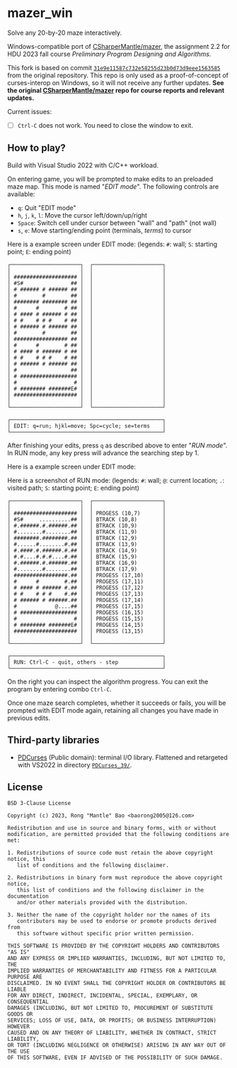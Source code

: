 # mazer_win

Solve any 20-by-20 maze interactively.

Windows-compatible port of [CSharperMantle/mazer](https://github.com/CSharperMantle/mazer), the assignment 2.2 for HDU 2023 fall course *Preliminary Program Designing and Algorithms*.

This fork is based on commit [`31e9e11587c732e58255d23b0d73d9eee1563585`](https://github.com/CSharperMantle/mazer/commit/31e9e11587c732e58255d23b0d73d9eee1563585) from the original repository. This repo is only used as a proof-of-concept of curses-interop on Windows, so it will not receive any further updates. **See the original [CSharperMantle/mazer](https://github.com/CSharperMantle/mazer) repo for course reports and relevant updates.**

Current issues:

* [ ] `Ctrl-C` does not work. You need to close the window to exit.

## How to play?

Build with Visual Studio 2022 with C/C++ workload.

On entering game, you will be prompted to make edits to an preloaded maze map. This mode is named "*EDIT mode*". The following controls are available:

* `q`: Quit "EDIT mode"
* `h`, `j`, `k`, `l`: Move the cursor left/down/up/right
* `Space`: Switch cell under cursor between "wall" and "path" (not wall)
* `s`, `e`: Move starting/ending point (terminals, *terms*) to cursor

Here is a example screen under EDIT mode: (legends: `#`: wall; `S`: starting point; `E`: ending point)

```text
┌──────────────────────┐  ┌──────────────────────┐
│                      │  │                      │
│ #################### │  │                      │
│ #S#               ## │  │                      │
│ # ###### # ###### ## │  │                      │
│ #        #        ## │  │                      │
│ ######## ######## ## │  │                      │
│ #      #        # ## │  │                      │
│ # #### # ###### # ## │  │                      │
│ # #    # # #    # ## │  │                      │
│ # ###### # ###### ## │  │                      │
│ #        #        ## │  │                      │
│ ################# ## │  │                      │
│ #      #        # ## │  │                      │
│ # #### # ###### # ## │  │                      │
│ # #    # # #    # ## │  │                      │
│ # ###### # ###### ## │  │                      │
│ #                 ## │  │                      │
│ # ################## │  │                      │
│ #                  # │  │                      │
│ # ######## #######E# │  │                      │
│ #################### │  │                      │
│                      │  │                      │
└──────────────────────┘  └──────────────────────┘

┌────────────────────────────────────────────────┐
│ EDIT: q=run; hjkl=move; Spc=cycle; se=terms    │
└────────────────────────────────────────────────┘
```

After finishing your edits, press `q` as described above to enter "*RUN mode*". In RUN mode, any key press will advance the searching step by 1.

Here is a example screen under EDIT mode: 

Here is a screenshot of RUN mode: (legends: `#`: wall; `@`: current location; `.`: visited path; `S`: starting point; `E`: ending point)

```text
┌──────────────────────┐  ┌──────────────────────┐
│                      │  │                      │
│ #################### │  │ PROGESS (10,7)       │
│ #S#     ..........## │  │ BTRACK (10,8)        │
│ #.######.#.######.## │  │ BTRACK (10,9)        │
│ #........#........## │  │ BTRACK (11,9)        │
│ ########.########.## │  │ BTRACK (12,9)        │
│ #......#........#.## │  │ BTRACK (13,9)        │
│ #.####.#.######.#.## │  │ BTRACK (14,9)        │
│ #.#....#.#.#....#.## │  │ BTRACK (15,9)        │
│ #.######.#.######.## │  │ BTRACK (16,9)        │
│ #........#........## │  │ BTRACK (17,9)        │
│ #################.## │  │ PROGESS (17,10)      │
│ #      #        #.## │  │ PROGESS (17,11)      │
│ # #### # ###### #.## │  │ PROGESS (17,12)      │
│ # #    # # #    #.## │  │ PROGESS (17,13)      │
│ # ###### # ######.## │  │ PROGESS (17,14)      │
│ #            @....## │  │ PROGESS (17,15)      │
│ # ################## │  │ PROGESS (16,15)      │
│ #                  # │  │ PROGESS (15,15)      │
│ # ######## #######E# │  │ PROGESS (14,15)      │
│ #################### │  │ PROGESS (13,15)      │
│                      │  │                      │
└──────────────────────┘  └──────────────────────┘

┌────────────────────────────────────────────────┐
│ RUN: Ctrl-C - quit, others - step              │
└────────────────────────────────────────────────┘
```

On the right you can inspect the algorithm progress. You can exit the program by entering combo `Ctrl-C`.

Once one maze search completes, whether it succeeds or fails, you will be prompted with EDIT mode again, retaining all changes you have made in previous edits.

## Third-party libraries

* [PDCurses](https://github.com/wmcbrine/PDCurses/) (Public domain): terminal I/O library. Flattened and retargeted with VS2022 in directory [`PDCurses_39/`](PDCurses_39/).

## License

```text
BSD 3-Clause License

Copyright (c) 2023, Rong "Mantle" Bao <baorong2005@126.com>

Redistribution and use in source and binary forms, with or without
modification, are permitted provided that the following conditions are met:

1. Redistributions of source code must retain the above copyright notice, this
   list of conditions and the following disclaimer.

2. Redistributions in binary form must reproduce the above copyright notice,
   this list of conditions and the following disclaimer in the documentation
   and/or other materials provided with the distribution.

3. Neither the name of the copyright holder nor the names of its
   contributors may be used to endorse or promote products derived from
   this software without specific prior written permission.

THIS SOFTWARE IS PROVIDED BY THE COPYRIGHT HOLDERS AND CONTRIBUTORS "AS IS"
AND ANY EXPRESS OR IMPLIED WARRANTIES, INCLUDING, BUT NOT LIMITED TO, THE
IMPLIED WARRANTIES OF MERCHANTABILITY AND FITNESS FOR A PARTICULAR PURPOSE ARE
DISCLAIMED. IN NO EVENT SHALL THE COPYRIGHT HOLDER OR CONTRIBUTORS BE LIABLE
FOR ANY DIRECT, INDIRECT, INCIDENTAL, SPECIAL, EXEMPLARY, OR CONSEQUENTIAL
DAMAGES (INCLUDING, BUT NOT LIMITED TO, PROCUREMENT OF SUBSTITUTE GOODS OR
SERVICES; LOSS OF USE, DATA, OR PROFITS; OR BUSINESS INTERRUPTION) HOWEVER
CAUSED AND ON ANY THEORY OF LIABILITY, WHETHER IN CONTRACT, STRICT LIABILITY,
OR TORT (INCLUDING NEGLIGENCE OR OTHERWISE) ARISING IN ANY WAY OUT OF THE USE
OF THIS SOFTWARE, EVEN IF ADVISED OF THE POSSIBILITY OF SUCH DAMAGE.
```
